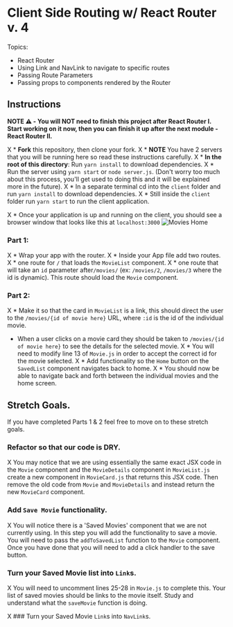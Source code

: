 # Client Side Routing w/ React Router v. 4

Topics:

* React Router
* Using Link and NavLink to navigate to specific routes
* Passing Route Parameters
* Passing props to components rendered by the Router

## Instructions

**NOTE ⚠️ - You will NOT need to finish this project after React Router I. Start working on it now, then you can finish it up after the next module - React Router II.**

X * **Fork** this repository, then clone your fork.
X * **NOTE** You have 2 servers that you will be running here so read these instructions carefully.
X * **In the root of this directory**: Run `yarn install` to download dependencies.
X * Run the server using `yarn start` or `node server.js`. (Don't worry too much about this process, you'll get used to doing this and it will be explained more in the future).
X * In a separate terminal cd into the `client` folder and run `yarn install` to download dependencies.
X * Still inside the `client` folder run `yarn start` to run the client application.

X * Once your application is up and running on the client, you should see a browser window that looks like this at `localhost:3000`
  ![Movies Home](https://ibin.co/3xhmmHVl9BKF.png)

### Part 1:

X * Wrap your app with the router.
X * Inside your App file add two routes.
 X * one route for `/` that loads the `MovieList` component.
  X * one route that will take an `id` parameter after`/movies/` (ex: `/movies/2`, `/movies/3` where the id is dynamic). This route should load the `Movie` component.

### Part 2:

X * Make it so that the card in `MovieList` is a link, this should direct the user to the `/movies/{id of movie here}` URL, where `:id` is the id of the individual movie.
* When a user clicks on a movie card they should be taken to `/movies/{id of movie here}` to see the details for the selected movie.
X * You will need to modify line 13 of `Movie.js` in order to accept the correct id for the movie selected.
X * Add functionality so the `Home` button on the `SavedList` component navigates back to home.
X * You should now be able to navigate back and forth between the individual movies and the home screen.

## Stretch Goals.

If you have completed Parts 1 & 2 feel free to move on to these stretch goals.

### Refactor so that our code is DRY.

X You may notice that we are using essentially the same exact JSX code in the `Movie` component and the `MovieDetails` component in `MovieList.js` create a new component in `MovieCard.js` that returns this JSX code. Then remove the old code from `Movie` and `MovieDetails` and instead return the new `MovieCard` component.

### Add `Save Movie` functionality.

X You will notice there is a 'Saved Movies' component that we are not currently using. In this step you will add the functionality to save a movie. You will need to pass the `addToSavedList` function to the `Movie` component. Once you have done that you will need to add a click handler to the save button.

### Turn your Saved Movie list into `Link`s.

X You will need to uncomment lines 25-28 in `Movie.js` to complete this. Your list of saved movies should be links to the movie itself. Study and understand what the `saveMovie` function is doing.

X  ### Turn your Saved Movie `Link`s into `NavLink`s.
